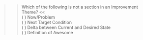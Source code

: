 >> Which of the following is not a section in an Improvement Theme? <<  
( ) Now/Problem  
( ) Next Target Condition  
( ) Delta between Current and Desired State  
( ) Definition of Awesome  
